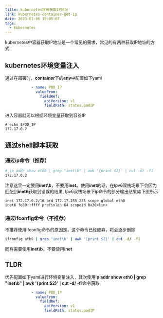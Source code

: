 ```yaml
---
title: kubernetes容器获取IP地址
link: kubernetes-container-get-ip
date: 2023-01-06 19:05:07
tags:
  - Kubernetes
---
```


kubernetes中容器获取IP地址是一个常见的需求，常见的有两种获取IP地址的方式

## kubernetes环境变量注入

通过在部署时，**container**下的**env**中配置如下yaml

```yaml
            - name: POD_IP
              valueFrom:
                fieldRef:
                  apiVersion: v1
                  fieldPath: status.podIP
```

进入容器就可以根据环境变量获取到容器IP

```
# echo $POD_IP
172.17.0.2
```

## 通过shell脚本获取

### 通过ip命令（推荐）

```bash
# ip addr show eth0 | grep "inet\b" | awk '{print $2}' | cut -d/ -f1
172.17.0.2
```

注意这里一定要用**inet\b**，不要用**inet**。使用**inet**的话，在Ipv6双栈场景下会因为匹配到**inet6**获取到错误的结果, Ipv6双栈场景下ip命令的部分输出结果如下图所示

```
inet 172.17.0.2/16 brd 172.17.255.255 scope global eth0
inet6 fe80::ffff prefixlen 64 scopeid 0x20<lin>
```

### 通过ifconfig命令（不推荐）

不推荐使用ifconfig命令的原因是，这个命令已经废弃，将会逐步删除

```bash
ifconfig eth0 | grep 'inet\b' | awk '{print $2}' | cut -d/ -f1
```

同样需要使用**inet\b**，不要使用**inet**

## TLDR

优先配置如下yaml进行环境变量注入，其次使用**ip addr show eth0 | grep "inet\b" | awk '{print $2}' | cut -d/ -f1**命令获取

```yaml
            - name: POD_IP
              valueFrom:
                fieldRef:
                  apiVersion: v1
                  fieldPath: status.podIP
```

